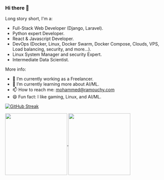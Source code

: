 ### Hi there 👋

Long story short, I'm a:
- Full-Stack Web Developer (Django, Laravel).
- Python expert Developer.
- React & Javascript Developer.
- DevOps (Docker, Linux, Docker Swarm, Docker Compose, Clouds, VPS, Load balancing, security, and more...).
- Linux System Manager and security Expert.
- Intermediate Data Scientist.

More info:
- 🔭 I’m currently working as a Freelancer.
- 🌱 I’m currently learning more about AI/ML.
- 📫 How to reach me: mohammed@ramouchy.com
- 😄 Fun fact: I like gaming, Linux, and AI/ML.
  
<!--
**medram/medram** is a ✨ _special_ ✨ repository because its `README.md` (this file) appears on your GitHub profile.

Here are some ideas to get you started:

- 🔭 I’m currently working on ...
- 🌱 I’m currently learning ...
- 👯 I’m looking to collaborate on ...
- 🤔 I’m looking for help with ...
- 💬 Ask me about ...
- 📫 How to reach me: ...
- 😄 Pronouns: ...
- ⚡ Fun fact: ...
-->

[![GitHub Streak](http://github-readme-streak-stats.herokuapp.com?user=medram&theme=dark&border_radius=10&mode=daily&card_width=818)](https://git.io/streak-stats)   

<a href="https://github.com/medram">
  <img height=200 align="center" src="https://github-readme-stats.vercel.app/api?username=medram&show_icons=true&theme=radical&border_radius=10&card_width=400" />
</a>
<a href="https://github.com/medram">
  <img height=200 align="center" src="https://github-readme-stats.vercel.app/api/top-langs/?username=medram&hide_progress=false&layout=compact&card_width=300" />
</a>
